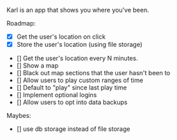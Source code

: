 Karl is an app that shows you where you've been.

Roadmap:
- [x] Get the user's location on click
- [x] Store the user's location (using file storage)
- [] Get the user's location every N minutes.
- [] Show a map
- [] Black out map sections that the user hasn't been to
- [] Allow users to play custom ranges of time
- [] Default to "play" since last play time
- [] Implement optional logins
- [] Allow users to opt into data backups

Maybes:
- [] use db storage instead of file storage

